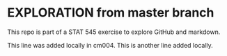 # EXPLORATION from master branch

This repo is part of a STAT 545 exercise to explore GitHub and markdown.

This line was added locally in cm004.
This is another line added locally.